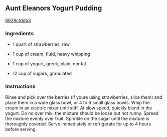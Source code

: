 ## Aunt Eleanors Yogurt Pudding

[6628cfddb3](http://www.food.com/recipe/aunt-eleanor-s-yogurt-pudding-384287)

### Ingredients

 - 1 quart of strawberries, raw

 - 1 cup of cream, fluid, heavy whipping

 - 1 cup of yogurt, greek, plain, nonfat

 - 12 cup of sugars, granulated

### Instructions

Rinse and pick over the berries (if youre using strawberries, slice them) and place them in a wide glass bowl, or 4 to 6 small glass bowls. Whip the cream in an electric mixer until stiff. At slow speed, quickly blend in the yogurt. Do no over mix; the mixture should be loose but not runny. Spread the mixture evenly over fruit. Sprinkle on the sugar until the mixture is thoroughly covered. Serve immediately or refrigerate for up to 4 hours before serving.